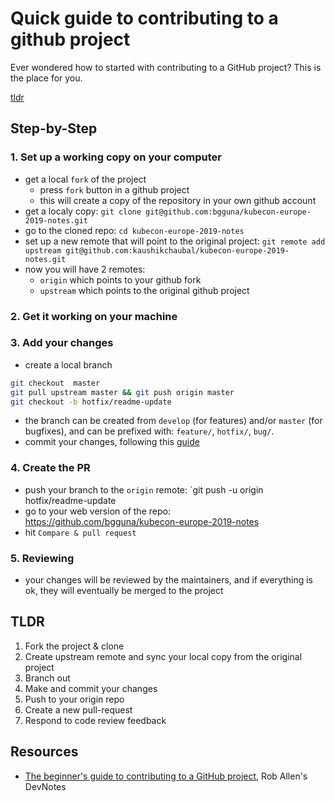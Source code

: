 # Quick guide to contributing to a github project

Ever wondered how to started with contributing to a GitHub project? This is the place for you.

[tldr](#tldr)

## Step-by-Step

### 1. Set up a working copy on your computer
* get a local `fork` of the project
    * press `fork` button in a github project
    * this will create a copy of the repository in your own github account
* get a localy copy: `git clone git@github.com:bgguna/kubecon-europe-2019-notes.git`
* go to the cloned repo: `cd kubecon-europe-2019-notes`
* set up a new remote that will point to the original project: `git remote add upstream git@github.com:kaushikchaubal/kubecon-europe-2019-notes.git`
* now you will have 2 remotes:
    * `origin` which points to your github fork
    * `upstream` which points to the original github project

### 2. Get it working on your machine

### 3. Add your changes
* create a local branch
```bash
git checkout  master
git pull upstream master && git push origin master
git checkout -b hotfix/readme-update
```
* the branch can be created from `develop` (for features) and/or `master` (for bugfixes), and can be prefixed with: `feature/`, `hotfix/`, `bug/`.
* commit your changes, following this [guide](https://www.conventionalcommits.org/en/v1.0.0-beta.4/)

### 4. Create the PR
* push your branch to the `origin` remote: `git push -u origin hotfix/readme-update
* go to your web version of the repo: https://github.com/bgguna/kubecon-europe-2019-notes
* hit `Compare & pull request`

### 5. Reviewing
* your changes will be reviewed by the maintainers, and if everything is ok, they will eventually be merged to the project

## TLDR
1. Fork the project & clone
2. Create upstream remote and sync your local copy from the original project
3. Branch out
4. Make and commit your changes
5. Push to your origin repo
6. Create a new pull-request
7. Respond to code review feedback

## Resources
* [The beginner's guide to contributing to a GitHub project](https://akrabat.com/the-beginners-guide-to-contributing-to-a-github-project/), Rob Allen's DevNotes